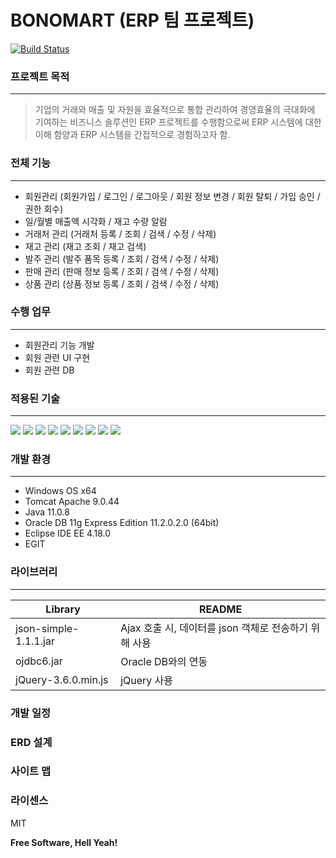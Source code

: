 # BONOMART (ERP 팀 프로젝트)

[![Build Status](https://travis-ci.org/joemccann/dillinger.svg?branch=master)](https://travis-ci.org/joemccann/dillinger)

### 프로젝트 목적
----
> 기업의 거래와 매출 및 자원을 효율적으로 통합 관리하여 경영효율의 극대화에 기여하는 비즈니스 솔루션인 ERP 프로젝트를 수행함으로써 ERP 시스템에 대한 이해 함양과 ERP 시스템을 간접적으로 경험하고자 함.




### 전체 기능
---------------------------------------
- 회원관리 (회원가입 / 로그인 / 로그아웃 / 회원 정보 변경 / 회원 탈퇴 / 가입 승인 / 권한 회수)  
- 일/월별 매출액 시각화 / 재고 수량 알람
- 거래처 관리 (거래처 등록 / 조회 / 검색 / 수정 / 삭제)
- 재고 관리 (재고 조회 / 재고 검색)
- 발주 관리 (발주 품목 등록 / 조회 / 검색 / 수정 / 삭제)
- 판매 관리 (판매 정보 등록 / 조회 / 검색 / 수정 / 삭제)
- 상품 관리 (상품 정보 등록 / 조회 / 검색 / 수정 / 삭제)

### 수행 업무
-----
- 회원관리 기능 개발
- 회원 관련 UI 구현
- 회원 관련 DB 

### 적용된 기술
--------
<img src="https://img.shields.io/badge/JAVA-007396?style=for-the-badge&logo=java&logoColor=white"> <img src="https://img.shields.io/badge/oracle-F80000?style=for-the-badge&logo=oracle&logoColor=white">
<img src="https://img.shields.io/badge/javascript-F7DF1E?style=for-the-badge&logo=javascript&logoColor=black">
<img src="https://img.shields.io/badge/jquery-0769AD?style=for-the-badge&logo=jquery&logoColor=white">
<img src="https://img.shields.io/badge/html-E34F26?style=for-the-badge&logo=html5&logoColor=white"> <img src="https://img.shields.io/badge/css-1572B6?style=for-the-badge&logo=css3&logoColor=white"> <img src="https://img.shields.io/badge/bootstrap-7952B3?style=for-the-badge&logo=bootstrap&logoColor=white">
<img src="https://img.shields.io/badge/apache tomcat-F8DC75?style=for-the-badge&logo=apachetomcat&logoColor=white">
<img src="https://img.shields.io/badge/github-181717?style=for-the-badge&logo=github&logoColor=white">

### 개발 환경
----
- Windows OS x64
- Tomcat Apache 9.0.44
- Java 11.0.8
- Oracle DB 11g Express Edition 11.2.0.2.0 (64bit)
- Eclipse IDE EE 4.18.0 
- EGIT

### 라이브러리
-----
| Library | README |
| ------ | ------ |
| json-simple-1.1.1.jar | Ajax 호출 시, 데이터를 json 객체로 전송하기 위해 사용 |
| ojdbc6.jar | Oracle DB와의 연동 |
| jQuery-3.6.0.min.js | jQuery 사용 |

### 개발 일정


### ERD 설계


### 사이트 맵




### 라이센스

MIT

**Free Software, Hell Yeah!**

[//]: # (These are reference links used in the body of this note and get stripped out when the markdown processor does its job. There is no need to format nicely because it shouldn't be seen. Thanks SO - http://stackoverflow.com/questions/4823468/store-comments-in-markdown-syntax)

   [dill]: <https://github.com/joemccann/dillinger>
   [git-repo-url]: <https://github.com/joemccann/dillinger.git>
   [john gruber]: <http://daringfireball.net>
   [df1]: <http://daringfireball.net/projects/markdown/>
   [markdown-it]: <https://github.com/markdown-it/markdown-it>
   [Ace Editor]: <http://ace.ajax.org>
   [node.js]: <http://nodejs.org>
   [Twitter Bootstrap]: <http://twitter.github.com/bootstrap/>
   [jQuery]: <http://jquery.com>
   [@tjholowaychuk]: <http://twitter.com/tjholowaychuk>
   [express]: <http://expressjs.com>
   [AngularJS]: <http://angularjs.org>
   [Gulp]: <http://gulpjs.com>

   [PlDb]: <https://github.com/joemccann/dillinger/tree/master/plugins/dropbox/README.md>
   [PlGh]: <https://github.com/joemccann/dillinger/tree/master/plugins/github/README.md>
   [PlGd]: <https://github.com/joemccann/dillinger/tree/master/plugins/googledrive/README.md>
   [PlOd]: <https://github.com/joemccann/dillinger/tree/master/plugins/onedrive/README.md>
   [PlMe]: <https://github.com/joemccann/dillinger/tree/master/plugins/medium/README.md>
   [PlGa]: <https://github.com/RahulHP/dillinger/blob/master/plugins/googleanalytics/README.md>
